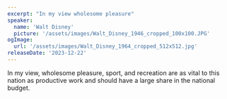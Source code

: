 ```yaml
---
excerpt: "In my view wholesome pleasure"
speaker:
  name: 'Walt Disney'
  picture: '/assets/images/Walt_Disney_1946_cropped_100x100.JPG'
ogImage:
  url: '/assets/images/Walt_Disney_1964_cropped_512x512.jpg'
releaseDate: '2023-12-22'
---
```


In my view, wholesome pleasure, sport, and recreation are as vital to this nation as productive work and should have a large share in the national budget.
